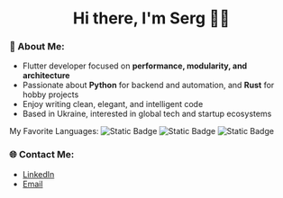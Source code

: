 <h1 align="center"> Hi there, I'm Serg 👋🏻 </h1>

### 💫 About Me:
- Flutter developer focused on **performance, modularity, and architecture**<br>
- Passionate about **Python** for backend and automation, and **Rust** for hobby projects<br>
- Enjoy writing clean, elegant, and intelligent code<br>
- Based in Ukraine, interested in global tech and startup ecosystems

My Favorite Languages:
<img alt="Static Badge" src="https://img.shields.io/badge/python-blue">
<img alt="Static Badge" src="https://img.shields.io/badge/dart-%2329b6f6">
<img alt="Static Badge" src="https://img.shields.io/badge/rust-red">

### 🌐 Contact Me:
- [LinkedIn](www.linkedin.com/in/4e6anenk0) 
- [Email](mailto:serhiichebanenko@yahoo.com)
